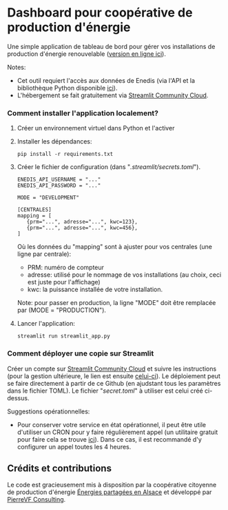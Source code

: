 # Dashboard pour coopérative de production d'énergie

Une simple application de tableau de bord pour gérer vos installations de production d'énergie renouvelable ([version en ligne ici](https://epa68-dashboards-v1.streamlit.app/)).

Notes:
- Cet outil requiert l'accès aux données de Enedis (via l'API et la bibliothèque Python disponible [ici](https://github.com/Pierre-VF/Enedis-data-io)).
- L'hébergement se fait gratuitement via [Streamlit Community Cloud](https://streamlit.io).

### Comment installer l'application localement?

1. Créer un environnement virtuel dans Python et l'activer

2. Installer les dépendances:

   ```
   pip install -r requirements.txt
   ```

3. Créer le fichier de configuration (dans "*.streamlit/secrets.toml*").

   ```
   ENEDIS_API_USERNAME = "..."
   ENEDIS_API_PASSWORD = "..."

   MODE = "DEVELOPMENT"

   [CENTRALES]
   mapping = [
      {prm="...", adresse="...", kwc=123},
      {prm="...", adresse="...", kwc=456},
   ]
   ```

   Où les données du "mapping" sont à ajuster pour vos centrales (une ligne par centrale):
   - PRM: numéro de compteur
   - adresse: utilisé pour le nommage de vos installations (au choix, ceci est juste pour l'affichage)
   - kwc: la puissance installée de votre installation.

   Note: pour passer en production, la ligne "MODE" doit être remplacée par (MODE =  "PRODUCTION").

4. Lancer l'application:

   ```
   streamlit run streamlit_app.py
   ```

### Comment déployer une copie sur Streamlit

Créer un compte sur [Streamlit Community Cloud](https://streamlit.io) et suivre les instructions (pour la gestion ultérieure, le lien est ensuite [celui-ci](https://share.streamlit.io/)). Le déploiement peut se faire directement à partir de ce Github (en ajudstant tous les paramètres dans le fichier TOML). Le fichier "*secret.toml*" à utiliser est celui créé ci-dessus.

Suggestions opérationnelles:

- Pour conserver votre service en état opérationnel, il peut être utile d'utiliser un CRON pour y faire régulièrement appel (un utilitaire gratuit pour faire cela se trouve [ici](https://cron-job.org/en/)). Dans ce cas, il est recommandé d'y configurer un appel toutes les 4 heures.

## Crédits et contributions

Le code est gracieusement mis à disposition par la coopérative citoyenne de production d'énergie [Énergies partagées en Alsace](https://energies-partagees-alsace.coop/) et développé par
[PierreVF Consulting](https://www.pierrevf.consulting/).

